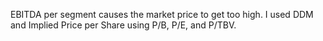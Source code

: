 EBITDA per segment causes the market price to get too high. I used DDM and Implied Price per Share using 
P/B, P/E, and P/TBV.

